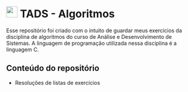 <h1 align="left"> <img width="30px" src="https://cdn.jsdelivr.net/gh/devicons/devicon/icons/c/c-original.svg"/> TADS - Algoritmos </h1>

<p>Esse repositório foi criado com o intuito de guardar meus exercícios da disciplina de algoritmos do curso de Análise e Desenvolvimento de Sistemas. A linguagem de programação utilizada nessa disciplina é a linguagem C.</p>

## Conteúdo do repositório

* Resoluções de listas de exercícios

